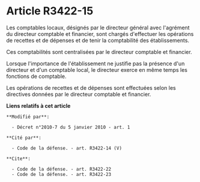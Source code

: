 # Article R3422-15

Les comptables locaux, désignés par le directeur général avec l'agrément du directeur comptable et financier, sont chargés
d'effectuer les opérations de recettes et de dépenses et de tenir la comptabilité des établissements. 

Ces comptabilités sont centralisées par le directeur comptable et financier. 

Lorsque l'importance de l'établissement ne justifie pas la présence d'un directeur et d'un comptable local, le directeur
exerce en même temps les fonctions de comptable. 

Les opérations de recettes et de dépenses sont effectuées selon les directives données par le directeur comptable et
financier.

**Liens relatifs à cet article**

	**Modifié par**:

	  - Décret n°2010-7 du 5 janvier 2010 - art. 1

	**Cité par**:

	  - Code de la défense. - art. R3422-14 (V)

	**Cite**:

	  - Code de la défense. - art. R3422-22
	  - Code de la défense. - art. R3422-23
